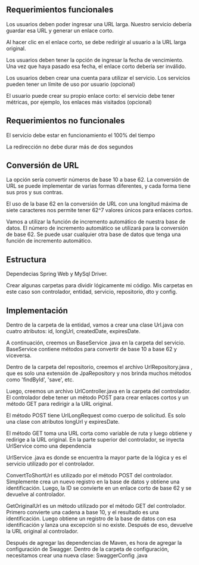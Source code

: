 ## Requerimientos funcionales

Los usuarios deben poder ingresar una URL larga. Nuestro servicio debería guardar esa URL y generar un enlace corto.

Al hacer clic en el enlace corto, se debe redirigir al usuario a la URL larga original.

Los usuarios deben tener la opción de ingresar la fecha de vencimiento. Una vez que haya pasado esa fecha, el enlace corto debería ser inválido.

Los usuarios deben crear una cuenta para utilizar el servicio. Los servicios pueden tener un límite de uso por usuario (opcional)

El usuario puede crear su propio enlace corto: el servicio debe tener métricas, por ejemplo, los enlaces más visitados (opcional)

## Requerimientos no funcionales

El servicio debe estar en funcionamiento el 100% del tiempo

La redirección no debe durar más de dos segundos

## Conversión de URL

 La opción sería convertir números de base 10 a base 62.
 La conversión de URL se puede implementar de varias formas diferentes, y cada forma tiene sus pros y sus contras.

 El uso de la base 62 en la conversión de URL con una longitud máxima de siete caracteres nos permite tener 62^7 valores únicos para enlaces cortos.

 Vamos a utilizar la función de incremento automático de nuestra base de datos. El número de incremento automático se utilizará para la conversión de base 62. Se puede usar cualquier otra base de datos que tenga una función de incremento automático.

## Estructura

 Dependecias Spring Web y MySql Driver.

 Crear algunas carpetas para dividir lógicamente mi código. Mis carpetas en este caso son controlador, entidad, servicio, repositorio, dto y config.

 ## Implementación

 Dentro de la carpeta de la entidad, vamos a crear una clase Url.java con cuatro atributos: id, longUrl, createdDate, expiresDate.

 A continuación, creemos un BaseService .java en la carpeta del servicio. BaseService contiene métodos para convertir de base 10 a base 62 y viceversa.

 Dentro de la carpeta del repositorio, creemos el archivo UrlRepository.java , que es solo una extensión de JpaRepository y nos brinda muchos métodos como 'findById', 'save', etc.

 Luego, creemos un archivo UrlController.java en la carpeta del controlador. El controlador debe tener un método POST para crear enlaces cortos y un método GET para redirigir a la URL original.

 El método POST tiene UrlLongRequest como cuerpo de solicitud. Es solo una clase con atributos longUrl y expiresDate.

 El método GET toma una URL corta como variable de ruta y luego obtiene y redirige a la URL original. En la parte superior del controlador, se inyecta UrlService como una dependencia

 UrlService .java es donde se encuentra la mayor parte de la lógica y es el servicio utilizado por el controlador.

 ConvertToShortUrl es utilizado por el método POST del controlador. Simplemente crea un nuevo registro en la base de datos y obtiene una identificación. Luego, la ID se convierte en un enlace corto de base 62 y se devuelve al controlador.

 GetOriginalUrl es un método utilizado por el método GET del controlador. Primero convierte una cadena a base 10, y el resultado es una identificación. Luego obtiene un registro de la base de datos con esa identificación y lanza una excepción si no existe. Después de eso, devuelve la URL original al controlador.


 Después de agregar las dependencias de Maven, es hora de agregar la configuración de Swagger. Dentro de la carpeta de configuración, necesitamos crear una nueva clase: SwaggerConfig .java













